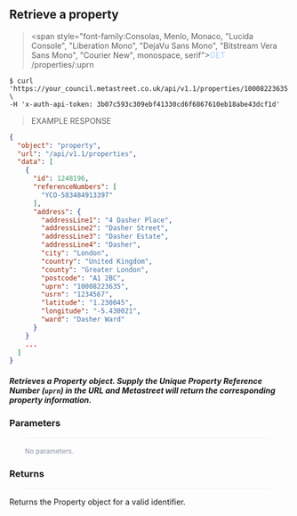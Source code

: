 ## Retrieve a property

> <span style="font-family:Consolas, Menlo, Monaco, \"Lucida Console\", \"Liberation Mono\", \"DejaVu Sans Mono\", \"Bitstream Vera Sans Mono\", \"Courier New\", monospace, serif"><span style="color:#a4cdfe">GET</span> /properties/:uprn</span>

```shell
$ curl 'https://your_council.metastreet.co.uk/api/v1.1/properties/10008223635' \
-H 'x-auth-api-token: 3b07c593c309ebf41330cd6f6867610eb18abe43dcf1d'
```

> EXAMPLE RESPONSE

```json
{
  "object": "property",
  "url": "/api/v1.1/properties",
  "data": [
    {
      "id": 1248196,
      "referenceNumbers": [
        "YCO-583484913397"
      ],
      "address": {
        "addressLine1": "4 Dasher Place",
        "addressLine2": "Dasher Street",
        "addressLine3": "Dasher Estate",
        "addressLine4": "Dasher",
        "city": "London",
        "country": "United Kingdom",
        "county": "Greater London",
        "postcode": "A1 2BC",
        "uprn": "10008223635",
        "usrn": "1234567",
        "latitude": "1.230045",
        "longitude": "-5.430021",
        "ward": "Dasher Ward"
      }
    }
    ...
  ]
}
```




##### Retrieves a Property object.  Supply the Unique Property Reference Number (`uprn`) in the URL and Metastreet will return the corresponding property information.

### Parameters

<p style="max-width:440px; margin-bottom:0; margin-left:28px; padding-top:15px; padding-left:0px; border-top-style:solid; border-top-color:#eee; border-top-width:1px">
<span style="font-size:12px; color:#8792a2;">No parameters.</span>
</p>


### Returns

<p style="max-width:440px; margin-bottom:15px; margin-left:28px; border-bottom-style:solid; border-bottom-color:#eee; border-bottom-width:1px"></p>

Returns the Property object for a valid identifier.
